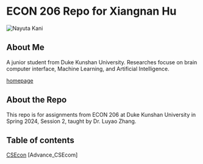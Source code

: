 # ECON 206 Repo for Xiangnan Hu
![Nayuta Kani](https://img.moegirl.org.cn/common/0/0d/CSMNayuta.jpg)
## About Me
A junior student from Duke Kunshan University. Researches focuse on brain computer interface, Machine Learning, and Artificial Intelligence.

[homepage](https://github.com/Edward-x-h)
## About the Repo
This repo is for assignments from ECON 206 at Duke Kunshan University in Spring 2024, Session 2, taught by Dr. Luyao Zhang.
## Table of contents
[CSEcon](https://github.com/Rising-Stars-by-Sunshine/cs206_Edward_Hu/blob/main/CSEcon/Readme.md)
[Advance_CSEcom]
